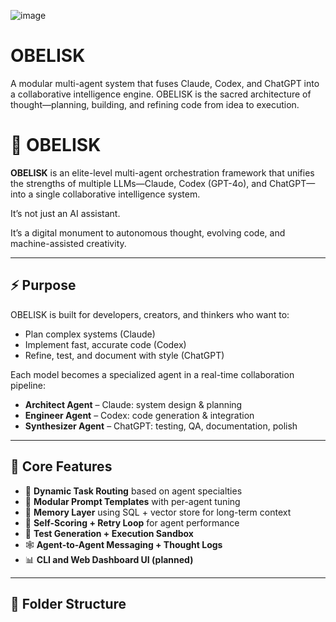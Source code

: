 ![image](https://github.com/user-attachments/assets/f294f26c-a84f-48c1-b6f1-bee1d9a538e2)

# OBELISK
A modular multi-agent system that fuses Claude, Codex, and ChatGPT into a collaborative intelligence engine. OBELISK is the sacred architecture of thought—planning, building, and refining code from idea to execution.

# 🗿 OBELISK

**OBELISK** is an elite-level multi-agent orchestration framework that unifies the strengths of multiple LLMs—Claude, Codex (GPT-4o), and ChatGPT—into a single collaborative intelligence system.

It’s not just an AI assistant.

It’s a digital monument to autonomous thought, evolving code, and machine-assisted creativity.

---

## ⚡ Purpose

OBELISK is built for developers, creators, and thinkers who want to:
- Plan complex systems (Claude)
- Implement fast, accurate code (Codex)
- Refine, test, and document with style (ChatGPT)

Each model becomes a specialized agent in a real-time collaboration pipeline:
- **Architect Agent** – Claude: system design & planning
- **Engineer Agent** – Codex: code generation & integration
- **Synthesizer Agent** – ChatGPT: testing, QA, documentation, polish

---

## 🧠 Core Features

- 🔁 **Dynamic Task Routing** based on agent specialties
- 🧱 **Modular Prompt Templates** with per-agent tuning
- 🧬 **Memory Layer** using SQL + vector store for long-term context
- 🤖 **Self-Scoring + Retry Loop** for agent performance
- 🧪 **Test Generation + Execution Sandbox**
- 🕸 **Agent-to-Agent Messaging + Thought Logs**
- 📊 **CLI and Web Dashboard UI (planned)**

---

## 🧩 Folder Structure

